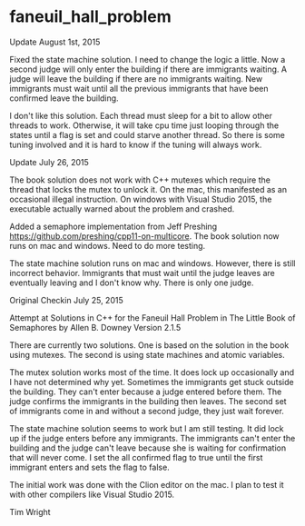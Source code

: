 # faneuil_hall_problem

Update August 1st, 2015

Fixed the state machine solution.  I need to change the logic a little.  Now a second judge will only enter the building if there are immigrants waiting.  A judge will leave the building if there are no immigrants waiting.  New immigrants must wait until all the previous immigrants that have been confirmed leave the building.

I don't like this solution.  Each thread must sleep for a bit to allow other threads to work.  Otherwise, it will take cpu time just looping through the states until a flag is set and could starve another thread.  So there is some tuning involved and it is hard to know if the tuning will always work.


Update July 26, 2015

The book solution does not work with C++ mutexes which require the thread that locks the mutex to unlock it.  On the mac, this manifested as an occasional illegal instruction.  On windows with Visual Studio 2015, the executable actually warned about the problem and crashed.

Added a semaphore implementation from Jeff Preshing https://github.com/preshing/cpp11-on-multicore.  The book solution now runs on mac and windows.  Need to do more testing.

The state machine solution runs on mac and windows.  However, there is still incorrect behavior.  Immigrants that must wait until the judge leaves are eventually leaving and I don't know why.  There is only one judge.


Original Checkin July 25, 2015

Attempt at Solutions in C++ for the Faneuil Hall Problem in The Little Book of Semaphores by Allen B. Downey Version 2.1.5

There are currently two solutions.  One is based on the solution in the book using mutexes.  The second is using state machines and atomic variables.

The mutex solution works most of the time.  It does lock up occasionally and I have not determined why yet. Sometimes the immigrants get stuck outside the building.  They can't enter because a judge entered before them.  The judge confirms the immigrants in the building then leaves.  The second set of immigrants come in and without a second judge, they just wait forever.

The state machine solution seems to work but I am still testing.  It did lock up if the judge enters before any immigrants.  The immigrants can't enter the building and the judge can't leave because she is waiting for confirmation that will never come.  I set the all confirmed flag to true until the first immigrant enters and sets the flag to false.  

The initial work was done with the Clion editor on the mac.  I plan to test it with other compilers like Visual Studio 2015.

Tim Wright
